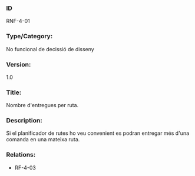 ### ID
RNF-4-01
### Type/Category:
No funcional de decissió de disseny
### Version:
1.0
### Title:
Nombre d'entregues per ruta.
### Description:
Si el planificador de rutes ho veu convenient es podran entregar més d'una comanda en una mateixa ruta.
### Relations:
* RF-4-03
